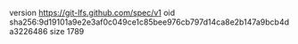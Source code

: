 version https://git-lfs.github.com/spec/v1
oid sha256:9d19101a9e2e3af0c049ce1c85bee976cb797d14ca8e2b147a9bcb4da3226486
size 1789
